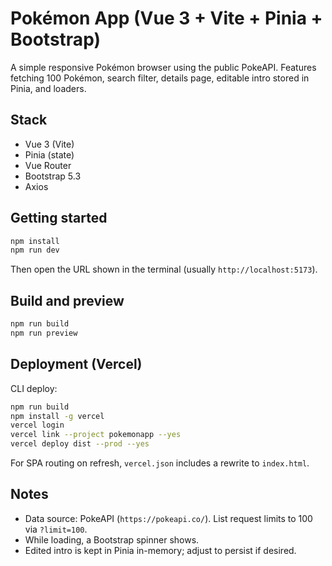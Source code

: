 # Pokémon App (Vue 3 + Vite + Pinia + Bootstrap)

A simple responsive Pokémon browser using the public PokeAPI. Features fetching 100 Pokémon, search filter, details page, editable intro stored in Pinia, and loaders.

## Stack

- Vue 3 (Vite)
- Pinia (state)
- Vue Router
- Bootstrap 5.3
- Axios

## Getting started

```bash
npm install
npm run dev
```

Then open the URL shown in the terminal (usually `http://localhost:5173`).

## Build and preview

```bash
npm run build
npm run preview
```

## Deployment (Vercel)

CLI deploy:

```bash
npm run build
npm install -g vercel
vercel login
vercel link --project pokemonapp --yes
vercel deploy dist --prod --yes
```

For SPA routing on refresh, `vercel.json` includes a rewrite to `index.html`.

## Notes

- Data source: PokeAPI (`https://pokeapi.co/`). List request limits to 100 via `?limit=100`.
- While loading, a Bootstrap spinner shows.
- Edited intro is kept in Pinia in-memory; adjust to persist if desired.
